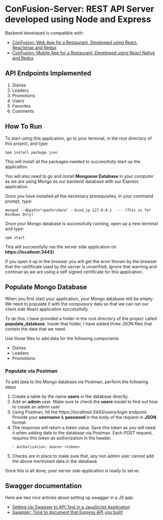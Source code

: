 # ConFusion-Server: REST API Server developed using Node and Express

Backend developed is compatible with:

- [ConFusion: Web App for a Restaurant, Developed using React, Reactstrap and Redux](https://github.com/VirajPatidar/ConFusion-React)
- [ConFusion: Mobile App for a Restaurant, Developed using React Native and Redux](https://github.com/VirajPatidar/ConFusion-Mobile)

## API Endpoints Implemented
1. Dishes
2. Leaders
3. Promotions
4. Users
5. Favorites
6. Comments

## How To Run
To start using this application, go to your terminal, in the root directory of this project, and type
```
npm install package.json
```
This will install all the packages needed to successfully start up the application.

You will also need to go and install **Mongoose Database** in your computer as we are using Mongo as our backend database with our Express application.

Once you have installed all the necessary prerequisites, in your command prompt, type:
```
mongod --dbpath="<path>\data" --bind_ip 127.0.0.1  --- (This is for Windows Only)
```
Once your Mongo database is successfully running, open up a new terminal and type:
```
npm start
```
This will successfully run the server side application on **https://localhost:3443/**

If you open it up in the browser you will get the error thrown by the browser that the certificate used by the server is unverified, ignore that warning and continue as we are using a self signed certificate for this application.

## Populate Mongo Database
When you first start your application, your Mongo database will be empty. We need to populate it with the compulsory data so that we can run our client side React application successfully.

To do this, I have provided a folder in the root directory of the project called **populate_database**. Inside that folder, I have added three JSON files that contain the data that we need.

Use those files to add data for the following components 

- Dishes
- Leaders
- Promotions

### Populate via Postman
To add data to the Mongo database via Postman, perform the following steps

1. Create a table by the name **users** in the database directly.
2. Add an **admin** user. Make sure to check the **users** model to find out how to create an admin user.
3. Using Postman, hit the *https://localhost:3443/users/login* endpoint. Provide your **username** & **password** in the body of the request in **JSON** format.
4. The response will return a token value. Save this token as you will need it when adding data to the database via Postman. Each *POST* request, requires this token as authorization in the header.
    ```
    - Authorization: bearer <token>
    ```
5. Checks are in place to make sure that, any non admin user cannot add the above mentioned data in the database.

Once this is all done, your server side application is ready to serve.

## Swagger documentation

Here are two nice articles about setting up swagger in a JS app:

- [Setting Up Swagger to API Test In a JavaScript Application](https://itnext.io/setting-up-swagger-in-a-node-js-application-d3c4d7aa56d4)
- [Swagger: Time to document that Express API you built!](https://levelup.gitconnected.com/swagger-time-to-document-that-express-api-you-built-9b8faaeae563)
